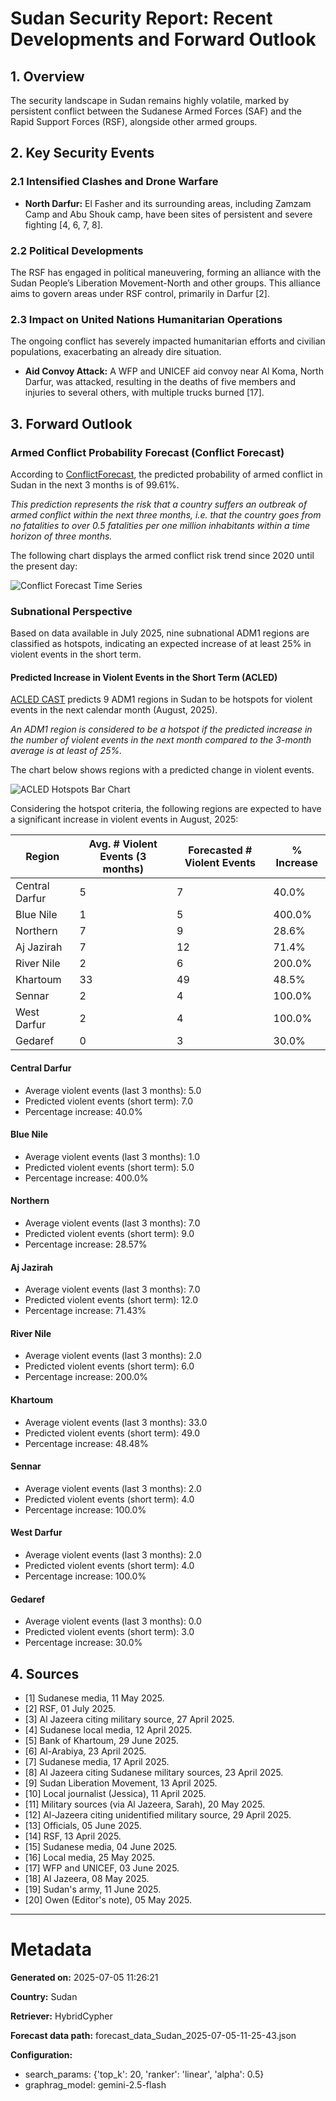 # Sudan Security Report: Recent Developments and Forward Outlook

## 1. Overview
The security landscape in Sudan remains highly volatile, marked by persistent conflict between the Sudanese Armed Forces (SAF) and the Rapid Support Forces (RSF), alongside other armed groups. 

## 2. Key Security Events

### 2.1 Intensified Clashes and Drone Warfare
-   **North Darfur:** El Fasher and its surrounding areas, including Zamzam Camp and Abu Shouk camp, have been sites of persistent and severe fighting [4, 6, 7, 8]. 


### 2.2 Political Developments
The RSF has engaged in political maneuvering, forming an alliance with the Sudan People’s Liberation Movement-North and other groups. This alliance aims to govern areas under RSF control, primarily in Darfur [2].

### 2.3 Impact on United Nations Humanitarian Operations
The ongoing conflict has severely impacted humanitarian efforts and civilian populations, exacerbating an already dire situation.

-   **Aid Convoy Attack:** A WFP and UNICEF aid convoy near Al Koma, North Darfur, was attacked, resulting in the deaths of five members and injuries to several others, with multiple trucks burned [17].

## 3. Forward Outlook

### Armed Conflict Probability Forecast (Conflict Forecast)

According to [ConflictForecast](https://conflictforecast.org/), the predicted probability of armed conflict in Sudan in the next 3 months is of 99.61%.

*This prediction represents the risk that a country suffers an outbreak of armed conflict within the next three months, i.e. that the country goes from no fatalities to over 0.5 fatalities per one million inhabitants within a time horizon of three months.*

The following chart displays the armed conflict risk trend since 2020 until the present day:

![Conflict Forecast Time Series](assets/LineChart_Sudan_2025-07-05-11-25-33.svg)

### Subnational Perspective
Based on data available in July 2025, nine subnational ADM1 regions are classified as hotspots, indicating an expected increase of at least 25% in violent events in the short term.

#### Predicted Increase in Violent Events in the Short Term (ACLED)

[ACLED CAST](https://acleddata.com/conflict-alert-system/) predicts 9 ADM1 regions in Sudan to be hotspots for violent events in the next calendar month (August, 2025).

*An ADM1 region is considered to be a hotspot if the predicted increase in the number of violent events in the next month compared to the 3-month average is at least of 25%.*

The chart below shows regions with a predicted change in violent events.

![ACLED Hotspots Bar Chart](assets/BarChart_Sudan_2025-07-05-11-25-24.svg)

Considering the hotspot criteria, the following regions are expected to have a significant increase in violent events in August, 2025:

| Region | Avg. # Violent Events (3 months) | Forecasted # Violent Events | % Increase |
|---|---|---|---|
| Central Darfur | 5 | 7 | 40.0% |
| Blue Nile | 1 | 5 | 400.0% |
| Northern | 7 | 9 | 28.6% |
| Aj Jazirah | 7 | 12 | 71.4% |
| River Nile | 2 | 6 | 200.0% |
| Khartoum | 33 | 49 | 48.5% |
| Sennar | 2 | 4 | 100.0% |
| West Darfur | 2 | 4 | 100.0% |
| Gedaref | 0 | 3 | 30.0% |
#### Central Darfur
-   Average violent events (last 3 months): 5.0
-   Predicted violent events (short term): 7.0
-   Percentage increase: 40.0%

#### Blue Nile
-   Average violent events (last 3 months): 1.0
-   Predicted violent events (short term): 5.0
-   Percentage increase: 400.0%

#### Northern
-   Average violent events (last 3 months): 7.0
-   Predicted violent events (short term): 9.0
-   Percentage increase: 28.57%

#### Aj Jazirah
-   Average violent events (last 3 months): 7.0
-   Predicted violent events (short term): 12.0
-   Percentage increase: 71.43%

#### River Nile
-   Average violent events (last 3 months): 2.0
-   Predicted violent events (short term): 6.0
-   Percentage increase: 200.0%

#### Khartoum
-   Average violent events (last 3 months): 33.0
-   Predicted violent events (short term): 49.0
-   Percentage increase: 48.48%

#### Sennar
-   Average violent events (last 3 months): 2.0
-   Predicted violent events (short term): 4.0
-   Percentage increase: 100.0%

#### West Darfur
-   Average violent events (last 3 months): 2.0
-   Predicted violent events (short term): 4.0
-   Percentage increase: 100.0%

#### Gedaref
-   Average violent events (last 3 months): 0.0
-   Predicted violent events (short term): 3.0
-   Percentage increase: 30.0%

## 4. Sources
-   [1] Sudanese media, 11 May 2025.
-   [2] RSF, 01 July 2025.
-   [3] Al Jazeera citing military source, 27 April 2025.
-   [4] Sudanese local media, 12 April 2025.
-   [5] Bank of Khartoum, 29 June 2025.
-   [6] Al-Arabiya, 23 April 2025.
-   [7] Sudanese media, 17 April 2025.
-   [8] Al Jazeera citing Sudanese military sources, 23 April 2025.
-   [9] Sudan Liberation Movement, 13 April 2025.
-   [10] Local journalist (Jessica), 11 April 2025.
-   [11] Military sources (via Al Jazeera, Sarah), 20 May 2025.
-   [12] Al-Jazeera citing unidentified military source, 29 April 2025.
-   [13] Officials, 05 June 2025.
-   [14] RSF, 13 April 2025.
-   [15] Sudanese media, 04 June 2025.
-   [16] Local media, 25 May 2025.
-   [17] WFP and UNICEF, 03 June 2025.
-   [18] Al Jazeera, 08 May 2025.
-   [19] Sudan's army, 11 June 2025.
-   [20] Owen (Editor's note), 05 May 2025.

---

# Metadata

**Generated on:** 2025-07-05 11:26:21

**Country:** Sudan

**Retriever:** HybridCypher

**Forecast data path:** forecast_data_Sudan_2025-07-05-11-25-43.json

**Configuration:**
- search_params: {'top_k': 20, 'ranker': 'linear', 'alpha': 0.5}
- graphrag_model: gemini-2.5-flash